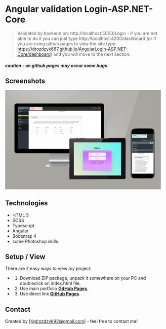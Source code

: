 # Angular validation Login-ASP.NET-Core
> Validated by backend on: http://localhost:5000/Login - if you are not able to do it you can just type http://localhost:4200/dashboard (or if you are using github pages to view the site type: https://drozdzyk667.github.io/AngularLogin-ASP.NET-Core/dashboard) and you will move to the next section.

##### caution - on github pages may occur some bugs
## Screenshots
![Main screen](./src/assets/images/rwd.png)

## Technologies
* HTML 5
* SCSS
* Typescript
* Angular
* Bootstrap 4
* some Photoshop skills

## Setup / View
There are 2 easy ways to view my project:
* 1. Download ZIP package, unpack it somewhere on your PC and doubleclick on index.html file.
* 2. Use main portfolio [**GitHub Pages**](https://drozdzyk667.github.io/portfolio_main/).
* 3. Use direct link [**GitHub Pages**](https://drozdzyk667.github.io/AngularLogin-ASP.NET-Core/login).

## Contact
Created by [@drozdzyk92@gmail.com] - feel free to contact me!

